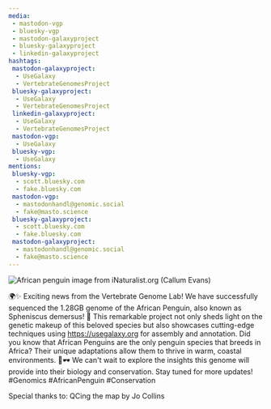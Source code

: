 ```yaml
---
media:
 - mastodon-vgp
 - bluesky-vgp
 - mastodon-galaxyproject
 - bluesky-galaxyproject
 - linkedin-galaxyproject
hashtags:
 mastodon-galaxyproject:
  - UseGalaxy
  - VertebrateGenomesProject
 bluesky-galaxyproject:
  - UseGalaxy
  - VertebrateGenomesProject
 linkedin-galaxyproject:
  - UseGalaxy
  - VertebrateGenomesProject
 mastodon-vgp:
  - UseGalaxy
 bluesky-vgp:
  - UseGalaxy
mentions:
 bluesky-vgp:
  - scott.bluesky.com
  - fake.bluesky.com
 mastodon-vgp:
  - mastodonhandl@genomic.social
  - fake@masto.science
 bluesky-galaxyproject:
  - scott.bluesky.com
  - fake.bluesky.com
 mastodon-galaxyproject:
  - mastodonhandl@genomic.social
  - fake@masto.science
---
```

![African penguin image from iNaturalist.org (Callum Evans)](https://inaturalist-open-data.s3.amazonaws.com/photos/212301605/medium.jpeg)

🌍✨ Exciting news from the Vertebrate Genome Lab! We have successfully sequenced the 1.28GB genome of the African Penguin, also known as Spheniscus demersus! 🐧 This remarkable project not only sheds light on the genetic makeup of this beloved species but also showcases cutting-edge techniques using https://usegalaxy.org for assembly and annotation. Did you know that African Penguins are the only penguin species that breeds in Africa? Their unique adaptations allow them to thrive in warm, coastal environments. 🌊🕶️ We can't wait to explore the insights this genome will provide into their biology and conservation. Stay tuned for more updates! #Genomics #AfricanPenguin #Conservation

Special thanks to:
QCing the map by Jo Collins

